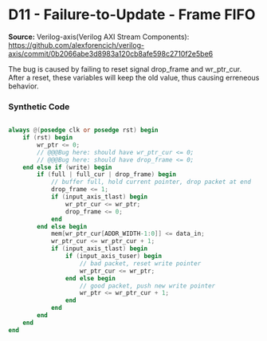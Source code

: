# D11 - Failure-to-Update - Frame FIFO

**Source:** Verilog-axis(Verilog AXI Stream Components): https://github.com/alexforencich/verilog-axis/commit/0b2066abe3d8983a120cb8afe598c2710f2e5be6

The bug is caused by failing to reset signal drop_frame and wr_ptr_cur. After a reset, these variables will keep the old value, thus causing erreneous behavior.

### Synthetic Code
```verilog

always @(posedge clk or posedge rst) begin
    if (rst) begin
        wr_ptr <= 0;
        // @@@Bug here: should have wr_ptr_cur <= 0;
        // @@@Bug here: should have drop_frame <= 0;
    end else if (write) begin
        if (full | full_cur | drop_frame) begin
            // buffer full, hold current pointer, drop packet at end
            drop_frame <= 1;
            if (input_axis_tlast) begin
                wr_ptr_cur <= wr_ptr;
                drop_frame <= 0;
            end
        end else begin
            mem[wr_ptr_cur[ADDR_WIDTH-1:0]] <= data_in;
            wr_ptr_cur <= wr_ptr_cur + 1;
            if (input_axis_tlast) begin
                if (input_axis_tuser) begin
                    // bad packet, reset write pointer
                    wr_ptr_cur <= wr_ptr;
                end else begin
                    // good packet, push new write pointer
                    wr_ptr <= wr_ptr_cur + 1;
                end
            end
        end
    end
end
```
